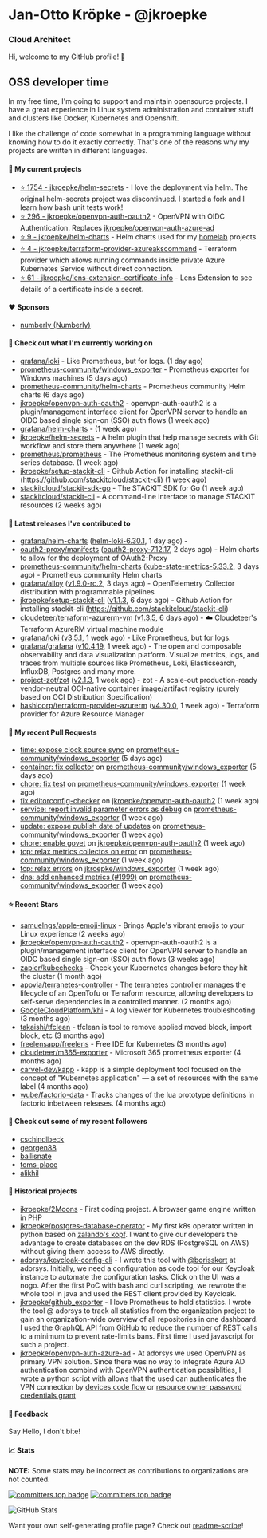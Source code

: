 # Jan-Otto Kröpke - @jkroepke
### Cloud Architect 

Hi, welcome to my GitHub profile! 👋

## OSS developer time
In my free time, I'm going to support and maintain opensource projects. I have a great experience in Linux system administration and container stuff and clusters like Docker, Kubernetes and Openshift.

I like the challenge of code somewhat in a programming language without knowing how to do it exactly correctly. That's one of the reasons why my projects are written in different languages.

#### 🌱 My current projects
- [⭐️ 1754 - jkroepke/helm-secrets](https://github.com/jkroepke/helm-secrets) - I love the deployment via helm. The original helm-secrets project was discontinued. I started a fork and I learn how bash unit tests work!
- [⭐️ 296 - jkroepke/openvpn-auth-oauth2](https://github.com/jkroepke/openvpn-auth-oauth2) - OpenVPN with OIDC Authentication. Replaces  [jkroepke/openvpn-auth-azure-ad](https://github.com/jkroepke/openvpn-auth-azure-ad) 
- [⭐️ 9 - jkroepke/helm-charts](https://github.com/jkroepke/helm-charts) - Helm charts used for my [homelab](https://github.com/jkroepke/homelab) projects.
- [⭐️ 4 - jkroepke/terraform-provider-azureakscommand](https://github.com/jkroepke/terraform-provider-azureakscommand) - Terraform provider which allows running commands inside private Azure Kubernetes Service without direct connection.
- [⭐️ 61 - jkroepke/lens-extension-certificate-info](https://github.com/jkroepke/lens-extension-certificate-info) - Lens Extension to see details of a certificate inside a secret.

#### ❤️ Sponsors

- [numberly (Numberly)](https://github.com/numberly)


#### 👷 Check out what I'm currently working on

- [grafana/loki](https://github.com/grafana/loki) - Like Prometheus, but for logs. (1 day ago)
- [prometheus-community/windows_exporter](https://github.com/prometheus-community/windows_exporter) - Prometheus exporter for Windows machines (5 days ago)
- [prometheus-community/helm-charts](https://github.com/prometheus-community/helm-charts) - Prometheus community Helm charts (6 days ago)
- [jkroepke/openvpn-auth-oauth2](https://github.com/jkroepke/openvpn-auth-oauth2) - openvpn-auth-oauth2 is a plugin/management interface client for OpenVPN server to handle an OIDC based single sign-on (SSO) auth flows (1 week ago)
- [grafana/helm-charts](https://github.com/grafana/helm-charts) -  (1 week ago)
- [jkroepke/helm-secrets](https://github.com/jkroepke/helm-secrets) - A helm plugin that help manage secrets with Git workflow and store them anywhere (1 week ago)
- [prometheus/prometheus](https://github.com/prometheus/prometheus) - The Prometheus monitoring system and time series database. (1 week ago)
- [jkroepke/setup-stackit-cli](https://github.com/jkroepke/setup-stackit-cli) - Github Action for installing stackit-cli (https://github.com/stackitcloud/stackit-cli) (1 week ago)
- [stackitcloud/stackit-sdk-go](https://github.com/stackitcloud/stackit-sdk-go) - The STACKIT SDK for Go (1 week ago)
- [stackitcloud/stackit-cli](https://github.com/stackitcloud/stackit-cli) - A command-line interface to manage STACKIT resources (2 weeks ago)

#### 🔭 Latest releases I've contributed to

- [grafana/helm-charts](https://github.com/grafana/helm-charts) ([helm-loki-6.30.1](https://github.com/grafana/helm-charts/releases/tag/helm-loki-6.30.1), 1 day ago) - 
- [oauth2-proxy/manifests](https://github.com/oauth2-proxy/manifests) ([oauth2-proxy-7.12.17](https://github.com/oauth2-proxy/manifests/releases/tag/oauth2-proxy-7.12.17), 2 days ago) - Helm charts to allow for the deployment of OAuth2-Proxy
- [prometheus-community/helm-charts](https://github.com/prometheus-community/helm-charts) ([kube-state-metrics-5.33.2](https://github.com/prometheus-community/helm-charts/releases/tag/kube-state-metrics-5.33.2), 3 days ago) - Prometheus community Helm charts
- [grafana/alloy](https://github.com/grafana/alloy) ([v1.9.0-rc.2](https://github.com/grafana/alloy/releases/tag/v1.9.0-rc.2), 3 days ago) - OpenTelemetry Collector distribution with programmable pipelines
- [jkroepke/setup-stackit-cli](https://github.com/jkroepke/setup-stackit-cli) ([v1.1.3](https://github.com/jkroepke/setup-stackit-cli/releases/tag/v1.1.3), 6 days ago) - Github Action for installing stackit-cli (https://github.com/stackitcloud/stackit-cli)
- [cloudeteer/terraform-azurerm-vm](https://github.com/cloudeteer/terraform-azurerm-vm) ([v1.3.5](https://github.com/cloudeteer/terraform-azurerm-vm/releases/tag/v1.3.5), 6 days ago) - ☁️ Cloudeteer's Terraform AzureRM virtual machine module
- [grafana/loki](https://github.com/grafana/loki) ([v3.5.1](https://github.com/grafana/loki/releases/tag/v3.5.1), 1 week ago) - Like Prometheus, but for logs.
- [grafana/grafana](https://github.com/grafana/grafana) ([v10.4.19](https://github.com/grafana/grafana/releases/tag/v10.4.19), 1 week ago) - The open and composable observability and data visualization platform. Visualize metrics, logs, and traces from multiple sources like Prometheus, Loki, Elasticsearch, InfluxDB, Postgres and many more. 
- [project-zot/zot](https://github.com/project-zot/zot) ([v2.1.3](https://github.com/project-zot/zot/releases/tag/v2.1.3), 1 week ago) - zot - A scale-out production-ready vendor-neutral OCI-native container image/artifact registry (purely based on OCI Distribution Specification)
- [hashicorp/terraform-provider-azurerm](https://github.com/hashicorp/terraform-provider-azurerm) ([v4.30.0](https://github.com/hashicorp/terraform-provider-azurerm/releases/tag/v4.30.0), 1 week ago) - Terraform provider for Azure Resource Manager

#### 🔨 My recent Pull Requests

- [time: expose clock source sync](https://github.com/prometheus-community/windows_exporter/pull/2058) on [prometheus-community/windows_exporter](https://github.com/prometheus-community/windows_exporter) (5 days ago)
- [container: fix collector](https://github.com/prometheus-community/windows_exporter/pull/2057) on [prometheus-community/windows_exporter](https://github.com/prometheus-community/windows_exporter) (5 days ago)
- [chore: fix test](https://github.com/prometheus-community/windows_exporter/pull/2055) on [prometheus-community/windows_exporter](https://github.com/prometheus-community/windows_exporter) (1 week ago)
- [fix editorconfig-checker](https://github.com/jkroepke/openvpn-auth-oauth2/pull/502) on [jkroepke/openvpn-auth-oauth2](https://github.com/jkroepke/openvpn-auth-oauth2) (1 week ago)
- [service: report invalid parameter errors as debug](https://github.com/prometheus-community/windows_exporter/pull/2051) on [prometheus-community/windows_exporter](https://github.com/prometheus-community/windows_exporter) (1 week ago)
- [update: expose publish date of updates](https://github.com/prometheus-community/windows_exporter/pull/2050) on [prometheus-community/windows_exporter](https://github.com/prometheus-community/windows_exporter) (1 week ago)
- [chore: enable govet](https://github.com/jkroepke/openvpn-auth-oauth2/pull/501) on [jkroepke/openvpn-auth-oauth2](https://github.com/jkroepke/openvpn-auth-oauth2) (1 week ago)
- [tcp: relax metrics collectos on error](https://github.com/prometheus-community/windows_exporter/pull/2041) on [prometheus-community/windows_exporter](https://github.com/prometheus-community/windows_exporter) (1 week ago)
- [tcp: relax errors](https://github.com/jkroepke/windows_exporter/pull/6) on [jkroepke/windows_exporter](https://github.com/jkroepke/windows_exporter) (1 week ago)
- [dns: add enhanced metrics (#1999)](https://github.com/prometheus-community/windows_exporter/pull/2040) on [prometheus-community/windows_exporter](https://github.com/prometheus-community/windows_exporter) (1 week ago)

#### ⭐ Recent Stars

- [samuelngs/apple-emoji-linux](https://github.com/samuelngs/apple-emoji-linux) - Brings Apple's vibrant emojis to your Linux experience (2 weeks ago)
- [jkroepke/openvpn-auth-oauth2](https://github.com/jkroepke/openvpn-auth-oauth2) - openvpn-auth-oauth2 is a plugin/management interface client for OpenVPN server to handle an OIDC based single sign-on (SSO) auth flows (3 weeks ago)
- [zapier/kubechecks](https://github.com/zapier/kubechecks) - Check your Kubernetes changes before they hit the cluster (1 month ago)
- [appvia/terranetes-controller](https://github.com/appvia/terranetes-controller) - The terranetes controller manages the lifecycle of an OpenTofu or Terraform resource, allowing developers to self-serve dependencies in a controlled manner. (2 months ago)
- [GoogleCloudPlatform/khi](https://github.com/GoogleCloudPlatform/khi) - A log viewer for Kubernetes troubleshooting (3 months ago)
- [takaishi/tfclean](https://github.com/takaishi/tfclean) - tfclean is tool to remove applied moved block, import block, etc (3 months ago)
- [freelensapp/freelens](https://github.com/freelensapp/freelens) - Free IDE for Kubernetes (3 months ago)
- [cloudeteer/m365-exporter](https://github.com/cloudeteer/m365-exporter) - Microsoft 365 prometheus exporter (4 months ago)
- [carvel-dev/kapp](https://github.com/carvel-dev/kapp) - kapp is a simple deployment tool focused on the concept of "Kubernetes application" — a set of resources with the same label (4 months ago)
- [wube/factorio-data](https://github.com/wube/factorio-data) - Tracks changes of the lua prototype definitions in factorio inbetween releases. (4 months ago)

#### 👯 Check out some of my recent followers

- [cschindlbeck](https://github.com/cschindlbeck)
- [georgen88](https://github.com/georgen88)
- [ballisnate](https://github.com/ballisnate)
- [toms-place](https://github.com/toms-place)
- [alikhil](https://github.com/alikhil)

#### 📜 Historical projects
- [jkroepke/2Moons](https://github.com/jkroepke/2Moons) - First coding project. A browser game engine written in PHP
- [jkroepke/postgres-database-operator](https://github.com/jkroepke/postgres-database-operator) - My first k8s operator written in python based on [zalando's kopf](https://github.com/zalando-incubator/kopf). I want to give our developers the advantage to create databases on the dev RDS (PostgreSQL on AWS) without giving them access to AWS directly.
- [adorsys/keycloak-config-cli](https://github.com/adorsys/keycloak-config-cli) - I wrote this tool with [@borisskert](https://github.com/borisskert) at adorsys. Initially, we need a configuration as code tool for our Keycloak instance to automate the configuration tasks. Click on the UI was a nogo. After the first PoC with bash and curl scripting, we rewrote the whole tool in java and used the REST client provided by Keycloak.
- [jkroepke/github_exporter](https://github.com/jkroepke/github_exporter) - I love Prometheus to hold statistics. I wrote the tool @ adorsys to track all statistics from the organization project to gain an organization-wide overview of all repositories in one dashboard. I used the GraphQL API from GitHub to reduce the number of REST calls to a minimum to prevent rate-limits bans. First time I used javascript for such a project.
- [jkroepke/openvpn-auth-azure-ad](https://github.com/jkroepke/openvpn-auth-azure-ad) - At adorsys we used OpenVPN as primary VPN solution. Since there was no way to integrate Azure AD authentication combind with OpenVPN authentication possiblities, I wrote a python script with allows that the used can authenticates the VPN connection by [devices code flow](https://docs.microsoft.com/en-us/azure/active-directory/develop/v2-oauth2-device-code) or [resource owner password credentials grant](https://docs.microsoft.com/en-us/azure/active-directory/develop/v2-oauth-ropc)

#### 💬 Feedback

Say Hello, I don't bite!

#### 📈 Stats

**NOTE:** Some stats may be incorrect as contributions to organizations
are not counted.

[![committers.top badge](https://user-badge.committers.top/germany/jkroepke.svg)](https://user-badge.committers.top/germany/jkroepke)
[![committers.top badge](https://user-badge.committers.top/germany_public/jkroepke.svg)](https://user-badge.committers.top/germany_public/jkroepke)

![GitHub Stats](https://github-readme-stats.vercel.app/api?username=jkroepke&count_private=false&theme=tokyonight&show_icons=true)

Want your own self-generating profile page? Check out [readme-scribe](https://github.com/muesli/readme-scribe)!
